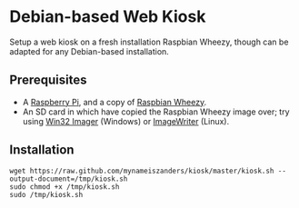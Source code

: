 Debian-based Web Kiosk
======================

Setup a web kiosk on a fresh installation Raspbian Wheezy, though can be adapted for any Debian-based installation.

Prerequisites
-------------

- A [Raspberry Pi][rpi], and a copy of [Raspbian Wheezy][raspbian].
- An SD card in which have copied the Raspbian Wheezy image over; try using [Win32 Imager][win32imager] (Windows) or [ImageWriter][imagewriter] (Linux).

Installation
------------

    wget https://raw.github.com/mynameiszanders/kiosk/master/kiosk.sh --output-document=/tmp/kiosk.sh
    sudo chmod +x /tmp/kiosk.sh
    sudo /tmp/kiosk.sh

[rpi]: http://www.raspberrypi.org/ "Raspberry Pi; an ARM GNU/Linux box for $25"
[raspbian]: http://www.raspberrypi.org/downloads "Raspberry Pi Downloads"
[win32imager]: http://win32diskimager.sourceforge.net/ "Win32 Disk Imager"
[imagewriter]: https://help.ubuntu.com/community/Installation/FromImgFiles "Installation from IMG files (Ubuntu Community Documentation)"